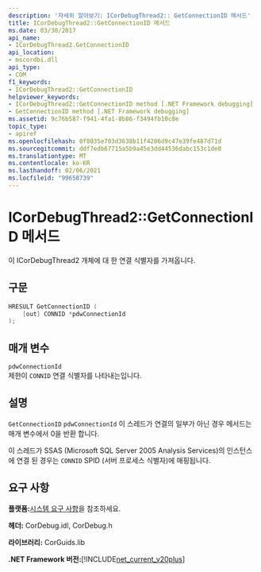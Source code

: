 ```yaml
---
description: '자세히 알아보기: ICorDebugThread2:: GetConnectionID 메서드'
title: ICorDebugThread2::GetConnectionID 메서드
ms.date: 03/30/2017
api_name:
- ICorDebugThread2.GetConnectionID
api_location:
- mscordbi.dll
api_type:
- COM
f1_keywords:
- ICorDebugThread2::GetConnectionID
helpviewer_keywords:
- ICorDebugThread2::GetConnectionID method [.NET Framework debugging]
- GetConnectionID method [.NET Framework debugging]
ms.assetid: 9c76b587-f941-4fa1-8b86-f3494fb10c8e
topic_type:
- apiref
ms.openlocfilehash: 0f8035e703d3638b11f4206d9c47e39fe487d71d
ms.sourcegitcommit: ddf7edb67715a5b9a45e3dd44536dabc153c1de0
ms.translationtype: MT
ms.contentlocale: ko-KR
ms.lasthandoff: 02/06/2021
ms.locfileid: "99658739"
---
```

# <a name="icordebugthread2getconnectionid-method"></a>ICorDebugThread2::GetConnectionID 메서드

이 ICorDebugThread2 개체에 대 한 연결 식별자를 가져옵니다.  
  
## <a name="syntax"></a>구문  
  
```cpp  
HRESULT GetConnectionID (  
    [out] CONNID *pdwConnectionId  
);  
```  
  
## <a name="parameters"></a>매개 변수  

 `pdwConnectionId`  
 제한이 `CONNID` 연결 식별자를 나타내는입니다.  
  
## <a name="remarks"></a>설명  

 `GetConnectionID` `pdwConnectionId` 이 스레드가 연결의 일부가 아닌 경우 메서드는 매개 변수에서 0을 반환 합니다.  
  
 이 스레드가 SSAS (Microsoft SQL Server 2005 Analysis Services)의 인스턴스에 연결 된 경우는 `CONNID` SPID (서버 프로세스 식별자)에 매핑됩니다.  
  
## <a name="requirements"></a>요구 사항  

 **플랫폼:**[시스템 요구 사항](../../get-started/system-requirements.md)을 참조하세요.  
  
 **헤더:** CorDebug.idl, CorDebug.h  
  
 **라이브러리:** CorGuids.lib  
  
 **.NET Framework 버전:**[!INCLUDE[net_current_v20plus](../../../../includes/net-current-v20plus-md.md)]
